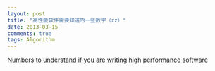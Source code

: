 ```yaml
---
layout: post
title: "高性能软件需要知道的一些数字（zz）"
date: 2013-03-15
comments: true
tags: Algorithm
---
```

<a href="http://kellabyte.com/2013/03/10/numbers-to-understand-if-you-are-writing-high-performance-software/">Numbers to understand if you are writing high performance software</a><br /><blockquote></blockquote>